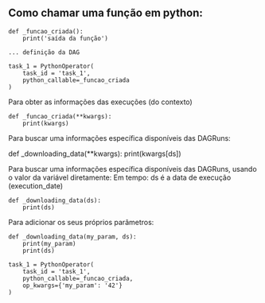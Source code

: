 ## Como chamar uma função em python:

    def _funcao_criada():
        print('saída da função')

    ... definição da DAG

    task_1 = PythonOperator(
        task_id = 'task_1',
        python_callable=_funcao_criada
    )

Para obter as informações das execuções (do contexto)

    def _funcao_criada(**kwargs):
        print(kwargs)

Para buscar uma informações específica disponíveis das DAGRuns:

def _downloading_data(**kwargs):
        print(kwargs[ds])

Para buscar uma informações específica disponíveis das DAGRuns, usando o valor da variável diretamente:
Em tempo: ds é a data de execução (execution_date)

    def _downloading_data(ds):
        print(ds)

Para adicionar os seus próprios parâmetros:

    def _downloading_data(my_param, ds):
        print(my_param)
        print(ds)

    task_1 = PythonOperator(
        task_id = 'task_1',
        python_callable=_funcao_criada,
        op_kwargs={'my_param': '42'}
    )